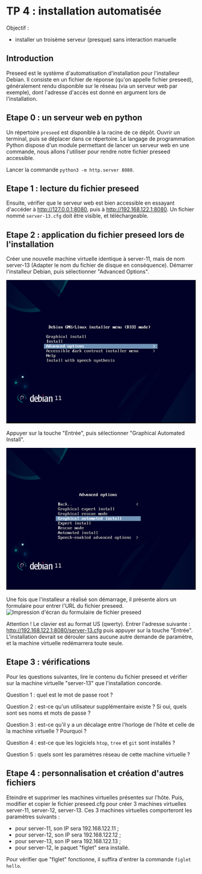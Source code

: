 # TP 4 : installation automatisée

Objectif :

- installer un troisème serveur (presque) sans interaction manuelle


## Introduction

Preseed est le système d'automatisation d'installation pour l'installeur
Debian. Il consiste en un fichier de réponse (qu'on appelle fichier preseed),
généralement rendu disponible sur le réseau (via un serveur web par exemple),
dont l'adresse d'accès est donné en argument lors de l'installation.

## Etape 0 : un serveur web en python

Un répertoire `preseed` est disponible à la racine de ce dépôt. Ouvrir un
terminal, puis se déplacer dans ce répertoire. Le langage de programmation
Python dispose d'un module permettant de lancer un serveur web en une commande,
nous allons l'utiliser pour rendre notre fichier preseed accessible.

Lancer la commande `python3 -m http.server 8080`.


## Etape 1 : lecture du fichier preseed

Ensuite, vérifier que le serveur web est bien accessible en essayant d'accéder
à http://127.0.0.1:8080, puis à http://192.168.122.1:8080. Un fichier nommé
`server-13.cfg` doit être visible, et téléchargeable.

## Etape 2 : application du fichier preseed lors de l'installation

Créer une nouvelle machine virtuelle identique à server-11, mais de nom
server-13 (Adapter le nom du fichier de disque en conséquence). Démarrer
l'installeur Debian, puis sélectionner "Advanced Options".

![Impression d'écran des options](pictures/tp4_step0.png)

Appuyer sur la touche "Entrée", puis sélectionner "Graphical Automated
Install".

![Impression d'écran des options avancées](pictures/tp4_step1.png)

Une fois que l'installeur a réalisé son démarrage, il présente alors un
formulaire pour entrer l'URL du fichier preseed.
![Impression d'écran du formulaire de fichier preseed](pictures/tp4_step3.png)

Attention ! Le clavier est au format US (qwerty). Entrer l'adresse suivante :
http://192.168.122.1:8080/server-13.cfg puis appuyer sur la touche "Entrée".
L'installation devrait se dérouler sans aucune autre demande de paramètre, et
la machine virtuelle redémarrera toute seule.

## Etape 3 : vérifications

Pour les questions suivantes, lire le contenu du fichier preseed et vérifier
sur la machine virtuelle "server-13" que l'installation concorde.

Question 1 : quel est le mot de passe root ?

Question 2 : est-ce qu'un utilisateur supplémentaire existe ? Si oui, quels
sont ses noms et mots de passe ?

Question 3 : est-ce qu'il y a un décalage entre l'horloge de l'hôte et celle de
la machine virtuelle ? Pourquoi ?

Question 4 : est-ce que les logiciels `htop`, `tree` et `git` sont installés ?

Question 5 : quels sont les paramètres réseau de cette machine virtuelle ?

## Etape 4 : personnalisation et création d'autres fichiers

Eteindre et supprimer les machines virtuelles présentes sur l'hôte.
Puis, modifier et copier le fichier preseed.cfg pour créer 3 machines
virtuelles server-11, server-12, server-13. Ces 3 machines virtuelles
comporteront les paramètres suivants :

- pour server-11, son IP sera 192.168.122.11 ;
- pour server-12, son IP sera 192.168.122.12 ;
- pour server-13, son IP sera 192.168.122.13 ;
- pour server-12, le paquet "figlet" sera installé.

Pour vérifier que "figlet" fonctionne, il suffira d'entrer la commande `figlet
hello`.
